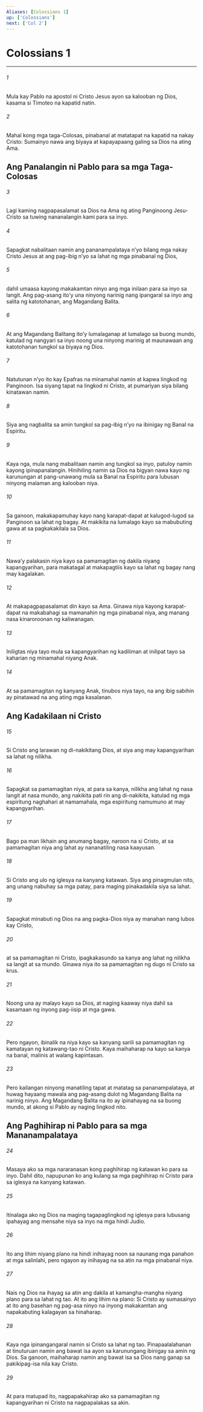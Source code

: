 ```yaml
---
Aliases: [Colossians 1]
up: ['Colossians']
next: ['Col 2']
---
```

# Colossians 1

***

###### 1
Mula kay Pablo na apostol ni Cristo Jesus ayon sa kalooban ng Dios, kasama si Timoteo na kapatid natin. 

###### 2
Mahal kong mga taga-Colosas, pinabanal at matatapat na kapatid na nakay Cristo: Sumainyo nawa ang biyaya at kapayapaang galing sa Dios na ating Ama.

## Ang Panalangin ni Pablo para sa mga Taga-Colosas 

###### 3
Lagi kaming nagpapasalamat sa Dios na Ama ng ating Panginoong Jesu-Cristo sa tuwing nananalangin kami para sa inyo. 

###### 4
Sapagkat nabalitaan namin ang pananampalataya nʼyo bilang mga nakay Cristo Jesus at ang pag-ibig nʼyo sa lahat ng mga pinabanal ng Dios, 

###### 5
dahil umaasa kayong makakamtan ninyo ang mga inilaan para sa inyo sa langit. Ang pag-asang itoʼy una ninyong narinig nang ipangaral sa inyo ang salita ng katotohanan, ang Magandang Balita. 

###### 6
At ang Magandang Balitang itoʼy lumalaganap at lumalago sa buong mundo, katulad ng nangyari sa inyo noong una ninyong marinig at maunawaan ang katotohanan tungkol sa biyaya ng Dios. 

###### 7
Natutunan nʼyo ito kay Epafras na minamahal namin at kapwa lingkod ng Panginoon. Isa siyang tapat na lingkod ni Cristo, at pumariyan siya bilang kinatawan namin. 

###### 8
Siya ang nagbalita sa amin tungkol sa pag-ibig nʼyo na ibinigay ng Banal na Espiritu. 

###### 9
Kaya nga, mula nang mabalitaan namin ang tungkol sa inyo, patuloy namin kayong ipinapanalangin. Hinihiling namin sa Dios na bigyan nawa kayo ng karunungan at pang-unawang mula sa Banal na Espiritu para lubusan ninyong malaman ang kalooban niya. 

###### 10
Sa ganoon, makakapamuhay kayo nang karapat-dapat at kalugod-lugod sa Panginoon sa lahat ng bagay. At makikita na lumalago kayo sa mabubuting gawa at sa pagkakakilala sa Dios. 

###### 11
Nawaʼy palakasin niya kayo sa pamamagitan ng dakila niyang kapangyarihan, para makatagal at makapagtiis kayo sa lahat ng bagay nang may kagalakan. 

###### 12
At makapagpapasalamat din kayo sa Ama. Ginawa niya kayong karapat-dapat na makabahagi sa mamanahin ng mga pinabanal niya, ang manang nasa kinaroroonan ng kaliwanagan. 

###### 13
Iniligtas niya tayo mula sa kapangyarihan ng kadiliman at inilipat tayo sa kaharian ng minamahal niyang Anak. 

###### 14
At sa pamamagitan ng kanyang Anak, tinubos niya tayo, na ang ibig sabihin ay pinatawad na ang ating mga kasalanan.

## Ang Kadakilaan ni Cristo 

###### 15
Si Cristo ang larawan ng di-nakikitang Dios, at siya ang may kapangyarihan sa lahat ng nilikha. 

###### 16
Sapagkat sa pamamagitan niya, at para sa kanya, nilikha ang lahat ng nasa langit at nasa mundo, ang nakikita pati rin ang di-nakikita, katulad ng mga espiritung naghahari at namamahala, mga espiritung namumuno at may kapangyarihan. 

###### 17
Bago pa man likhain ang anumang bagay, naroon na si Cristo, at sa pamamagitan niya ang lahat ay nananatiling nasa kaayusan. 

###### 18
Si Cristo ang ulo ng iglesya na kanyang katawan. Siya ang pinagmulan nito, ang unang nabuhay sa mga patay, para maging pinakadakila siya sa lahat. 

###### 19
Sapagkat minabuti ng Dios na ang pagka-Dios niya ay manahan nang lubos kay Cristo, 

###### 20
at sa pamamagitan ni Cristo, ipagkakasundo sa kanya ang lahat ng nilikha sa langit at sa mundo. Ginawa niya ito sa pamamagitan ng dugo ni Cristo sa krus. 

###### 21
Noong una ay malayo kayo sa Dios, at naging kaaway niya dahil sa kasamaan ng inyong pag-iisip at mga gawa. 

###### 22
Pero ngayon, ibinalik na niya kayo sa kanyang sarili sa pamamagitan ng kamatayan ng katawang-tao ni Cristo. Kaya maihaharap na kayo sa kanya na banal, malinis at walang kapintasan. 

###### 23
Pero kailangan ninyong manatiling tapat at matatag sa pananampalataya, at huwag hayaang mawala ang pag-asang dulot ng Magandang Balita na narinig ninyo. Ang Magandang Balita na ito ay ipinahayag na sa buong mundo, at akong si Pablo ay naging lingkod nito.

## Ang Paghihirap ni Pablo para sa mga Mananampalataya 

###### 24
Masaya ako sa mga nararanasan kong paghihirap ng katawan ko para sa inyo. Dahil dito, napupunan ko ang kulang sa mga paghihirap ni Cristo para sa iglesya na kanyang katawan. 

###### 25
Itinalaga ako ng Dios na maging tagapaglingkod ng iglesya para lubusang ipahayag ang mensahe niya sa inyo na mga hindi Judio. 

###### 26
Ito ang lihim niyang plano na hindi inihayag noon sa naunang mga panahon at mga salinlahi, pero ngayon ay inihayag na sa atin na mga pinabanal niya. 

###### 27
Nais ng Dios na ihayag sa atin ang dakila at kamangha-mangha niyang plano para sa lahat ng tao. At ito ang lihim na plano: Si Cristo ay sumasainyo at ito ang basehan ng pag-asa ninyo na inyong makakamtan ang napakabuting kalagayan sa hinaharap. 

###### 28
Kaya nga ipinangangaral namin si Cristo sa lahat ng tao. Pinapaalalahanan at tinuturuan namin ang bawat isa ayon sa karunungang ibinigay sa amin ng Dios. Sa ganoon, maihaharap namin ang bawat isa sa Dios nang ganap sa pakikipag-isa nila kay Cristo. 

###### 29
At para matupad ito, nagpapakahirap ako sa pamamagitan ng kapangyarihan ni Cristo na nagpapalakas sa akin.
